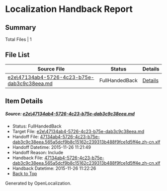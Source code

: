 # <a name='report-top'></a> Localization Handback Report

## Summary
 Total Files | 1

## File List
 Source File | Status | Details 
 ----------- | ------ | ------- 
 [e2e\47134ab4-5726-4c23-b75e-dab3c9c38eea.md](https://github.com/OpenLocalizationTest/oltest/blob/f08c170e4a5fc467208b8e1733215ac813a7ff01/e2e/47134ab4-5726-4c23-b75e-dab3c9c38eea.md) | FullHandedBack | [Details](#540c3ed2489c0b479448581d410662a6b27255691)

## Item Details
##### <a name='540c3ed2489c0b479448581d410662a6b27255691'></a> Source: [e2e\47134ab4-5726-4c23-b75e-dab3c9c38eea.md](https://github.com/OpenLocalizationTest/oltest/blob/f08c170e4a5fc467208b8e1733215ac813a7ff01/e2e/47134ab4-5726-4c23-b75e-dab3c9c38eea.md)
* Status: FullHandedBack
* Target File: [e2e\47134ab4-5726-4c23-b75e-dab3c9c38eea.md](https://github.com/OpenLocalizationTestOrg/oltest.zh-cn/blob/01e026dfbdfbf938fa99648ba633cfaa5b68ad22/e2e/47134ab4-5726-4c23-b75e-dab3c9c38eea.md)
* Handoff File: [47134ab4-5726-4c23-b75e-dab3c9c38eea.565a5dcf9b8c15162c239313b488f9fce1d5ff4e.zh-cn.xlf](https://github.com/OpenLocalizationTestOrg/olhandoff/blob/d7b3c5c31a386e41058beb0190220c0af385d87f/ol-handoff/OpenLocalizationTestOrg/oltest.zh-cn/yanz/47134ab4-5726-4c23-b75e-dab3c9c38eea.565a5dcf9b8c15162c239313b488f9fce1d5ff4e.zh-cn.xlf)
* Handoff Datetime: 2015-11-26 11:21:49
* Handoff Reason: Include
* Handback File: [47134ab4-5726-4c23-b75e-dab3c9c38eea.565a5dcf9b8c15162c239313b488f9fce1d5ff4e.zh-cn.xlf](https://github.com/OpenLocalizationTestOrg/olhandback/blob/f869a40ea780fb1dd1cdf1a14f8b36d0671d5680/ol-handback/OpenLocalizationTestOrg/oltest.zh-cn/yanz/47134ab4-5726-4c23-b75e-dab3c9c38eea.565a5dcf9b8c15162c239313b488f9fce1d5ff4e.zh-cn.xlf)
* Handback Datetime: 2015-11-26 11:22:26
* [Back to Top](#report-top)


Generated by OpenLocalization.
